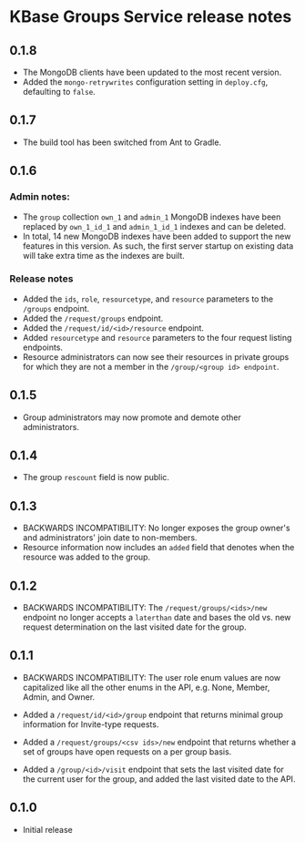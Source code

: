 # KBase Groups Service release notes

## 0.1.8

* The MongoDB clients have been updated to the most recent version.
* Added the ``mongo-retrywrites`` configuration setting in ``deploy.cfg``, defaulting to
  ``false``.

## 0.1.7

* The build tool has been switched from Ant to Gradle.

## 0.1.6

### Admin notes:

* The `group` collection `own_1` and `admin_1` MongoDB indexes have been replaced by
  `own_1_id_1` and `admin_1_id_1` indexes and can be deleted.
* In total, 14 new MongoDB indexes have been added to support the new features in this version.
  As such, the first server startup on existing data will take extra time as the indexes are
  built.

### Release notes

* Added the `ids`, `role`, `resourcetype`, and `resource` parameters to the `/groups`
  endpoint.
* Added the `/request/groups` endpoint.
* Added the `/request/id/<id>/resource` endpoint.
* Added `resourcetype` and `resource` parameters to the four request listing endpoints.
* Resource administrators can now see their resources in private groups
  for which they are not a member in the `/group/<group id> endpoint`.

## 0.1.5

* Group administrators may now promote and demote other administrators.

## 0.1.4

* The group `rescount` field is now public.

## 0.1.3

* BACKWARDS INCOMPATIBILITY: No longer exposes the group owner's and administrators' join date
  to non-members.
* Resource information now includes an `added` field that denotes when the resource was added to
  the group.

## 0.1.2

* BACKWARDS INCOMPATIBILITY: The `/request/groups/<ids>/new` endpoint no longer accepts a
  `laterthan` date and bases the old vs. new request determination on the last visited date
  for the group.

## 0.1.1

* BACKWARDS INCOMPATIBILITY: The user role enum values are now capitalized like all the other
  enums in the API, e.g. None, Member, Admin, and Owner.

* Added a `/request/id/<id>/group` endpoint that returns minimal group information for
  Invite-type requests.
* Added a `/request/groups/<csv ids>/new` endpoint that returns whether a set of groups have
  open requests on a per group basis.
* Added a `/group/<id>/visit` endpoint that sets the last visited date for the current user for
  the group, and added the last visited date to the API.

## 0.1.0

* Initial release